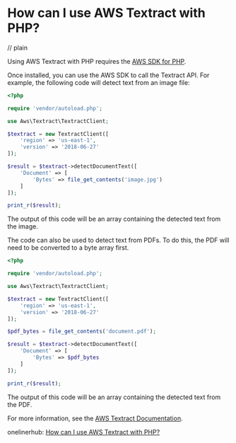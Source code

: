 # How can I use AWS Textract with PHP?
// plain

Using AWS Textract with PHP requires the [AWS SDK for PHP](https://aws.amazon.com/sdk-for-php/).

Once installed, you can use the AWS SDK to call the Textract API. For example, the following code will detect text from an image file:

```php
<?php

require 'vendor/autoload.php';

use Aws\Textract\TextractClient;

$textract = new TextractClient([
    'region' => 'us-east-1',
    'version' => '2018-06-27'
]);

$result = $textract->detectDocumentText([
    'Document' => [
        'Bytes' => file_get_contents('image.jpg')
    ]
]);

print_r($result);
```

The output of this code will be an array containing the detected text from the image.

The code can also be used to detect text from PDFs. To do this, the PDF will need to be converted to a byte array first.

```php
<?php

require 'vendor/autoload.php';

use Aws\Textract\TextractClient;

$textract = new TextractClient([
    'region' => 'us-east-1',
    'version' => '2018-06-27'
]);

$pdf_bytes = file_get_contents('document.pdf');

$result = $textract->detectDocumentText([
    'Document' => [
        'Bytes' => $pdf_bytes
    ]
]);

print_r($result);
```

The output of this code will be an array containing the detected text from the PDF.

For more information, see the [AWS Textract Documentation](https://docs.aws.amazon.com/textract/latest/dg/API_Operations.html).

onelinerhub: [How can I use AWS Textract with PHP?](https://onelinerhub.com/php-aws/how-can-i-use-aws-textract-with-php)